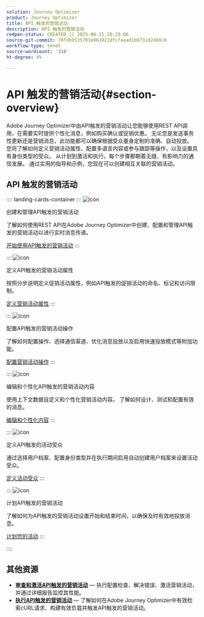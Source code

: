 ```yaml
---
solution: Journey Optimizer
product: Journey Optimizer
title: API 触发的营销活动
description: API 触发的营销活动
redpen-status: CREATED_||_2025-08-11_20-23-06
source-git-commit: 79fdb9535703e961922dfcfaaad1b6731d2d88c0
workflow-type: tm+mt
source-wordcount: '318'
ht-degree: 4%

---
```



# API 触发的营销活动{#section-overview}

Adobe Journey Optimizer中由API触发的营销活动让您能够使用REST API调用，在需要实时提供个性化消息，例如购买确认或促销优惠。 无论您是发送事务性更新还是营销消息，此功能都可以确保根据受众量身定制的准确、自动投放。 您将了解如何定义营销活动属性、配置多语言内容或参与跟踪等操作，以及设置具有身份类型的受众。 从计划到激活和执行，每个步骤都朝着无缝、有影响力的通信发展。 通过实用的指导和示例，您现在可以创建相互关联的营销活动。

## API 触发的营销活动

:::: landing-cards-container
:::
![icon](https://cdn.experienceleague.adobe.com/icons/circle-play.svg)

创建和管理API触发的营销活动

了解如何使用REST API在Adobe Journey Optimizer中创建、配置和管理API触发的营销活动以进行实时消息传递。

[开始使用API触发的营销活动](../using/campaigns/api-triggered-campaigns.md)
:::

:::
![icon](https://cdn.experienceleague.adobe.com/icons/list-check.svg)

定义API触发的营销活动属性

按照分步说明定义促销活动属性，例如API触发的促销活动的命名、标记和访问限制。

[定义营销活动属性](../using/campaigns/api-triggered-campaign-properties.md)
:::

:::
![icon](https://cdn.experienceleague.adobe.com/icons/gear.svg)

配置API触发的营销活动操作

了解如何配置操作、选择通信渠道、优化消息投放以及启用快速投放模式等附加功能。

[配置营销活动操作](../using/campaigns/api-triggered-campaign-action.md)
:::

:::
![icon](https://cdn.experienceleague.adobe.com/icons/bullseye.svg)

编辑和个性化API触发的营销活动内容

使用上下文数据自定义和个性化营销活动内容。 了解如何设计、测试和配置有效的消息。

[编辑和个性化内容](../using/campaigns/api-triggered-campaign-content.md)
:::

:::
![icon](https://cdn.experienceleague.adobe.com/icons/users.svg)

定义API触发的活动受众

通过选择用户档案、配置身份类型并在执行期间启用自动创建用户档案来设置活动受众。

[定义活动受众](../using/campaigns/api-triggered-campaign-audience.md)
:::

:::
![icon](https://cdn.experienceleague.adobe.com/icons/clock.svg)

计划API触发的营销活动

了解如何为API触发的营销活动设置开始和结束时间，以确保及时有效地投放消息。

[计划您的活动](../using/campaigns/api-triggered-campaign-schedule.md)
:::

::::


## 其他资源

- **[审查和激活API触发的营销活动](../using/campaigns/review-activate-api-triggered-campaign.md)** — 执行配置检查、解决错误、激活营销活动，并通过详细报告监控其性能。
- **[执行API触发的营销活动](../using/campaigns/trigger-campaigns.md)** — 了解如何在Adobe Journey Optimizer中有效检索cURL请求、构建有效负载并触发API触发的营销活动。

